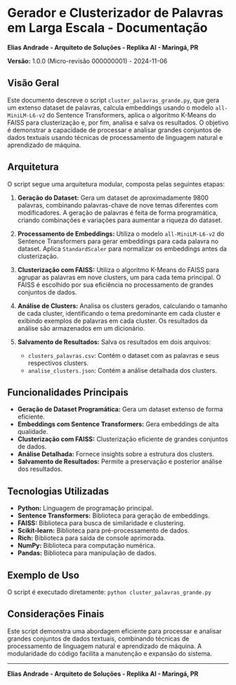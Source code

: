 # Gerador e Clusterizador de Palavras em Larga Escala - Documentação

**Elias Andrade - Arquiteto de Soluções - Replika AI - Maringá, PR**

**Versão:** 1.0.0 (Micro-revisão 000000001) - 2024-11-06

## Visão Geral

Este documento descreve o script `cluster_palavras_grande.py`, que gera um extenso dataset de palavras, calcula embeddings usando o modelo `all-MiniLM-L6-v2` do Sentence Transformers, aplica o algoritmo K-Means do FAISS para clusterização e, por fim, analisa e salva os resultados.  O objetivo é demonstrar a capacidade de processar e analisar grandes conjuntos de dados textuais usando técnicas de processamento de linguagem natural e aprendizado de máquina.

## Arquitetura

O script segue uma arquitetura modular, composta pelas seguintes etapas:

1. **Geração do Dataset:** Gera um dataset de aproximadamente 9800 palavras, combinando palavras-chave de nove temas diferentes com modificadores.  A geração de palavras é feita de forma programática, criando combinações e variações para aumentar a riqueza do dataset.

2. **Processamento de Embeddings:**  Utiliza o modelo `all-MiniLM-L6-v2` do Sentence Transformers para gerar embeddings para cada palavra no dataset.  Aplica `StandardScaler` para normalizar os embeddings antes da clusterização.

3. **Clusterização com FAISS:**  Utiliza o algoritmo K-Means do FAISS para agrupar as palavras em nove clusters, um para cada tema principal.  O FAISS é escolhido por sua eficiência no processamento de grandes conjuntos de dados.

4. **Análise de Clusters:**  Analisa os clusters gerados, calculando o tamanho de cada cluster, identificando o tema predominante em cada cluster e exibindo exemplos de palavras em cada cluster.  Os resultados da análise são armazenados em um dicionário.

5. **Salvamento de Resultados:**  Salva os resultados em dois arquivos:
    - `clusters_palavras.csv`:  Contém o dataset com as palavras e seus respectivos clusters.
    - `analise_clusters.json`:  Contém a análise detalhada dos clusters.

## Funcionalidades Principais

- **Geração de Dataset Programática:** Gera um dataset extenso de forma eficiente.
- **Embeddings com Sentence Transformers:** Gera embeddings de alta qualidade.
- **Clusterização com FAISS:**  Clusterização eficiente de grandes conjuntos de dados.
- **Análise Detalhada:**  Fornece insights sobre a estrutura dos clusters.
- **Salvamento de Resultados:**  Permite a preservação e posterior análise dos resultados.

## Tecnologias Utilizadas

- **Python:** Linguagem de programação principal.
- **Sentence Transformers:** Biblioteca para geração de embeddings.
- **FAISS:** Biblioteca para busca de similaridade e clustering.
- **Scikit-learn:** Biblioteca para pré-processamento de dados.
- **Rich:** Biblioteca para saída de console aprimorada.
- **NumPy:** Biblioteca para computação numérica.
- **Pandas:** Biblioteca para manipulação de dados.

## Exemplo de Uso

O script é executado diretamente: `python cluster_palavras_grande.py`

## Considerações Finais

Este script demonstra uma abordagem eficiente para processar e analisar grandes conjuntos de dados textuais, combinando técnicas de processamento de linguagem natural e aprendizado de máquina.  A modularidade do código facilita a manutenção e expansão do sistema.


---

**Elias Andrade - Arquiteto de Soluções - Replika AI - Maringá, PR**
